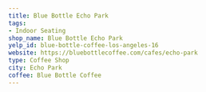 ```yaml
---
title: Blue Bottle Echo Park
tags:
- Indoor Seating
shop_name: Blue Bottle Echo Park
yelp_id: blue-bottle-coffee-los-angeles-16
website: https://bluebottlecoffee.com/cafes/echo-park
type: Coffee Shop
city: Echo Park
coffee: Blue Bottle Coffee
---
```

